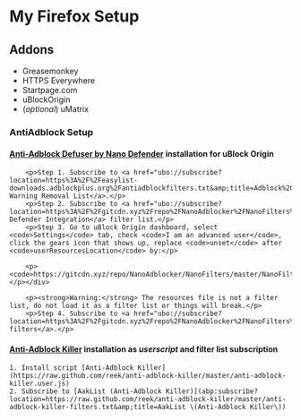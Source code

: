 # My Firefox Setup

## Addons
- Greasemonkey
- HTTPS Everywhere
- Startpage.com
- uBlockOrigin
- (*optional*) uMatrix

### AntiAdblock Setup

#### [Anti-Adblock Defuser by Nano Defender](https://jspenguin2017.github.io/uBlockProtector/) installation for uBlock Origin

        <p>Step 1. Subscribe to <a href="ubo://subscribe?location=https%3A%2F%2Feasylist-downloads.adblockplus.org%2Fantiadblockfilters.txt&amp;title=Adblock%20Warning%20Removal%20List">Adblock Warning Removal List</a>.</p>
        <p>Step 2. Subscribe to <a href="ubo://subscribe?location=https%3A%2F%2Fgitcdn.xyz%2Frepo%2FNanoAdblocker%2FNanoFilters%2Fmaster%2FNanoMirror%2FNanoDefender.txt&amp;title=Nano%20Defender%20Integration">Nano Defender Integration</a> filter list.</p>
        <p>Step 3. Go to uBlock Origin dashboard, select <code>Settings</code> tab, check <code>I am an advanced user</code>, click the gears icon that shows up, replace <code>unset</code> after <code>userResourcesLocation</code> by:</p>
        
        <p><code>https://gitcdn.xyz/repo/NanoAdblocker/NanoFilters/master/NanoFilters/NanoResources.txt</code></p></div>
        
        <p><strong>Warning:</strong> The resources file is not a filter list, do not load it as a filter list or things will break.</p>
        <p>Step 4. Subscribe to <a href="ubo://subscribe?location=https%3A%2F%2Fgitcdn.xyz%2Frepo%2FNanoAdblocker%2FNanoFilters%2Fmaster%2FNanoFilters%2FNanoBase.txt&amp;title=Nano%20filters">Nano filters</a>.</p>
        
#### [Anti-Adblock Killer](https://reek.github.io/anti-adblock-killer/) installation as *userscript* and filter list subscription

    1. Install script [Anti-Adblock Killer](https://raw.github.com/reek/anti-adblock-killer/master/anti-adblock-killer.user.js)
    2. Subscribe to [AakList (Anti-Adblock Killer)](abp:subscribe?location=https://raw.github.com/reek/anti-adblock-killer/master/anti-adblock-killer-filters.txt&amp;title=AakList \(Anti-Adblock Killer\))


